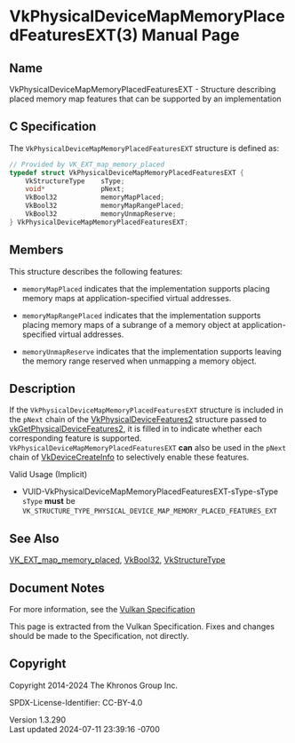# VkPhysicalDeviceMapMemoryPlacedFeaturesEXT(3) Manual Page

## Name

VkPhysicalDeviceMapMemoryPlacedFeaturesEXT - Structure describing placed
memory map features that can be supported by an implementation



## <a href="#_c_specification" class="anchor"></a>C Specification

The `VkPhysicalDeviceMapMemoryPlacedFeaturesEXT` structure is defined
as:

``` c
// Provided by VK_EXT_map_memory_placed
typedef struct VkPhysicalDeviceMapMemoryPlacedFeaturesEXT {
    VkStructureType    sType;
    void*              pNext;
    VkBool32           memoryMapPlaced;
    VkBool32           memoryMapRangePlaced;
    VkBool32           memoryUnmapReserve;
} VkPhysicalDeviceMapMemoryPlacedFeaturesEXT;
```

## <a href="#_members" class="anchor"></a>Members

This structure describes the following features:

- <span id="features-memoryMapPlaced"></span> `memoryMapPlaced`
  indicates that the implementation supports placing memory maps at
  application-specified virtual addresses.

- <span id="features-memoryMapRangePlaced"></span>
  `memoryMapRangePlaced` indicates that the implementation supports
  placing memory maps of a subrange of a memory object at
  application-specified virtual addresses.

- <span id="features-memoryUnmapReserve"></span> `memoryUnmapReserve`
  indicates that the implementation supports leaving the memory range
  reserved when unmapping a memory object.

## <a href="#_description" class="anchor"></a>Description

If the `VkPhysicalDeviceMapMemoryPlacedFeaturesEXT` structure is
included in the `pNext` chain of the
[VkPhysicalDeviceFeatures2](https://registry.khronos.org/vulkan/specs/1.3-extensions/man/html/VkPhysicalDeviceFeatures2.html) structure
passed to
[vkGetPhysicalDeviceFeatures2](https://registry.khronos.org/vulkan/specs/1.3-extensions/man/html/vkGetPhysicalDeviceFeatures2.html), it is
filled in to indicate whether each corresponding feature is supported.
`VkPhysicalDeviceMapMemoryPlacedFeaturesEXT` **can** also be used in the
`pNext` chain of [VkDeviceCreateInfo](https://registry.khronos.org/vulkan/specs/1.3-extensions/man/html/VkDeviceCreateInfo.html) to
selectively enable these features.

Valid Usage (Implicit)

- <a href="#VUID-VkPhysicalDeviceMapMemoryPlacedFeaturesEXT-sType-sType"
  id="VUID-VkPhysicalDeviceMapMemoryPlacedFeaturesEXT-sType-sType"></a>
  VUID-VkPhysicalDeviceMapMemoryPlacedFeaturesEXT-sType-sType  
  `sType` **must** be
  `VK_STRUCTURE_TYPE_PHYSICAL_DEVICE_MAP_MEMORY_PLACED_FEATURES_EXT`

## <a href="#_see_also" class="anchor"></a>See Also

[VK_EXT_map_memory_placed](https://registry.khronos.org/vulkan/specs/1.3-extensions/man/html/VK_EXT_map_memory_placed.html),
[VkBool32](https://registry.khronos.org/vulkan/specs/1.3-extensions/man/html/VkBool32.html), [VkStructureType](https://registry.khronos.org/vulkan/specs/1.3-extensions/man/html/VkStructureType.html)

## <a href="#_document_notes" class="anchor"></a>Document Notes

For more information, see the <a
href="https://registry.khronos.org/vulkan/specs/1.3-extensions/html/vkspec.html#VkPhysicalDeviceMapMemoryPlacedFeaturesEXT"
target="_blank" rel="noopener">Vulkan Specification</a>

This page is extracted from the Vulkan Specification. Fixes and changes
should be made to the Specification, not directly.

## <a href="#_copyright" class="anchor"></a>Copyright

Copyright 2014-2024 The Khronos Group Inc.

SPDX-License-Identifier: CC-BY-4.0

Version 1.3.290  
Last updated 2024-07-11 23:39:16 -0700
